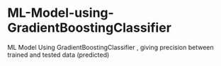 # ML-Model-using-GradientBoostingClassifier
ML Model Using GradientBoostingClassifier , giving precision  between trained and tested data  (predicted)
